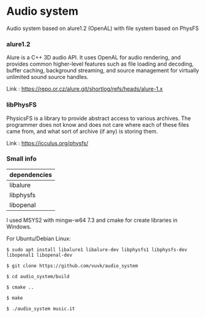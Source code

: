 # Audio system
Audio system based on alure1.2 (OpenAL) with file system based on PhysFS

### alure1.2 
Alure is a C++ 3D audio API. It uses OpenAL for audio rendering, and provides common higher-level features such as file loading and decoding, buffer caching, background streaming, and source management for virtually unlimited sound source handles.

Link : <https://repo.or.cz/alure.git/shortlog/refs/heads/alure-1.x>

### libPhysFS 
PhysicsFS is a library to provide abstract access to various archives. The programmer does not know and does not care where each of these files came from, and what sort of archive (if any) is storing them.

Link : <https://icculus.org/physfs/>

### Small info
dependencies  |
------------- |
libalure |
libphysfs |
libopenal |

I used MSYS2 with mingw-w64 7.3 and cmake for create libraries in Windows.

For Ubuntu/Debian Linux:

`$ sudo apt install libalure1 libalure-dev libphysfs1 libphysfs-dev libopenal1 libopenal-dev`

`$ git clone https://github.com/vuvk/audio_system`

`$ cd audio_system/build`

`$ cmake ..`

`$ make`

`$ ./audio_system music.it`
